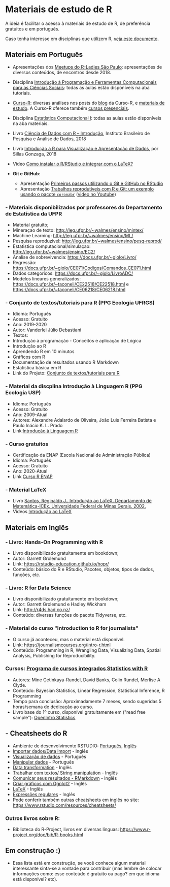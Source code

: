 # Materiais de estudo de R 

A ideia é facilitar o acesso à materiais de estudo de R, de preferência gratuitos e em português. 

Caso tenha interesse em  disciplinas que utilizem R, [veja este documento](https://github.com/beatrizmilz/materiais_estudo_R/blob/master/disciplinas.md).

## Materiais em Português

-  Apresentações dos [Meetups do R-Ladies São Paulo](https://github.com/rladies/meetup-presentations_sao-paulo/blob/master/README.md): apresentações de diversos conteúdos, de encontros desde 2018.

- Disciplina [Introdução à Programação e Ferramentas Computacionais para as Ciências Sociais](https://jonnyphillips.github.io/Ciencia_de_Dados/): todas as aulas estão disponíveis na aba tutoriais. 

- [Curso-R](http://curso-r.com/): diversas análises nos posts do [blog](https://www.curso-r.com/blog/) da Curso-R, e [materiais de estudo](http://material.curso-r.com/). A Curso-R oferece também [cursos presenciais](http://curso-r.com/). 

- Disciplina [Estatística Computacional I](http://leg.ufpr.br/~fernandomayer/aulas/ce083/): todas as aulas estão disponíveis na aba materiais. 

- Livro [Ciência de Dados com R – Introdução](https://www.ibpad.com.br/o-que-fazemos/publicacoes/introducao-ciencia-de-dados-com-r), Instituto Brasileiro de Pesquisa e Análise de Dados, 2018

- Livro [Introdução a R para Visualização e Apresentação de Dados](http://sillasgonzaga.com/material/curso_visualizacao/), por Sillas Gonzaga, 2018

- Vídeo [Como instalar o R/RStudio e integrar com o LaTeX?](https://www.youtube.com/watch?v=80d3aCzf1Vc)

- **Git e GitHub**: 
  - Apresentação [Primeiros passos utilizando o Git e GitHub no RStudio](https://beatrizmilz.github.io/RLadies-Git-RStudio-2019/#1)
  - Apresentação [Trabalhos reprodutíveis com R e Git: um exemplo usando o pacote `coronabr`](https://github.com/saramortara/R-git-apresentacao/blob/master/trabalhos_reprodutiveis.pdf) ([video no Youtube](https://youtu.be/4nfIbiS1Huw))

### - Materiais disponibilizados por professores do Departamento de Estatística da UFPR
- Material gratuito;
- Mineraçao de texto: http://leg.ufpr.br/~walmes/ensino/mintex/
- Machine Learning: http://leg.ufpr.br/~walmes/ensino/ML/
- Pesquisa reproduzivel: http://leg.ufpr.br/~walmes/ensino/pesq-reprod/
- Estatistica computacional/simulaçao: http://leg.ufpr.br/~walmes/ensino/EC2/
- Analise de sobrevivencia: https://docs.ufpr.br/~giolo/Livro/
- Regressão: https://docs.ufpr.br/~giolo/CE071/Codigos/Comandos_CE071.html
- Dados categoricos: https://docs.ufpr.br/~giolo/LivroADC/
- Modelos lineares generalizados: https://docs.ufpr.br/~taconeli/CE22518/CE22518.html e https://docs.ufpr.br/~taconeli/CE06218/CE06218.html

### - Conjunto de textos/tutoriais para R (PPG Ecologia UFRGS)
- Idioma: Português
- Acesso: Gratuito
- Ano: 2019-2020 
- Autor: Vanderlei Júlio Debastiani
- Textos:
- Introdução à programação - Conceitos e aplicação de Lógica
- Introdução ao R
- Aprendendo R em 10 minutos
- Gráficos com R
- Documentação de resultados usando R Markdown
- Estatística básica em R
- Link do Projeto: [Conjunto de textos/tutoriais para R](https://vanderleidebastiani.github.io/tutoriais/)

### - Material da discplina Introdução à Linguagem R (PPG Ecologia USP)
- Idioma: Português
- Acesso: Gratuito
- Ano: 2009-Atual
- Autores: Alexandre Adalardo de Oliveira, João Luis Ferreira Batista e Paulo Inácio K. L. Prado
- Link:[Introdução à Linguagem R](http://ecologia.ib.usp.br/bie5782/doku.php?id=start)

### - Curso gratuitos

- Certificação da ENAP (Escola Nacional de Administração Pública)
- Idioma: Português
- Acesso: Gratuito
- Ano: 2020-Atual
- Link [Curso R ENAP](https://www.escolavirtual.gov.br/curso/325)

### - Material LaTeX

- Livro [Santos, Reginaldo J.. Introdução ao LaTeX. Departamento de Matemática-ICEx. Universidade Federal de Minas Gerais. 2002.](https://www.dropbox.com/s/emki1pwu6czdeiy/intlat.pdf)
- Vídeos [Introdução ao LaTeX](https://www.youtube.com/watch?v=xQ3yYqLlHcQ&list=PLa_2246N48_p9ndUHlO255uvKtSR8mshE)

## Materiais em Inglês

### - Livro: Hands-On Programming with R
- Livro disponibilizado gratuitamente em bookdown; 
- Autor: Garrett Grolemund
- Link: https://rstudio-education.github.io/hopr/
- Conteúdo: básico do R e RStudio, Pacotes, objetos, tipos de dados, funções, etc.

### - Livro: R for Data Science
- Livro disponibilizado gratuitamente em bookdown; 
- Autor: Garrett Grolemund e Hadley Wickham
- Link: http://r4ds.had.co.nz/
- Conteúdo: diversas funções do pacote Tidyverse, etc.


### - Material do curso "Introduction to R for journalists"
- O curso já aconteceu, mas o material está disponível.
- Link: https://journalismcourses.org/intro-r.html
- Conteúdo: Programming in R, Wrangling Data, Visualizing Data, Spatial Analysis, Publishing for Reproducibility.

### Cursos: [Programa de cursos integrados Statistics with R]( https://pt.coursera.org/specializations/statistics)
- Autores: Mine Çetinkaya-Rundel, David Banks, Colin Rundel, Merlise A Clyde.
- Conteúdo: Bayesian Statistics, Linear Regression, Statistical Inference, R Programming
- Tempo para conclusão: Aproximadamente 7 meses, sendo sugeridas 5 horas/semana de dedicação ao curso.
- Livro base do 1º curso, disponível gratuitamente em ("read free sample"): [OpenIntro Statistics](https://leanpub.com/openintro-statistics)

## - Cheatsheets do R
- Ambiente de desenvolvimento RSTUDIO: [Português](https://github.com/rstudio/cheatsheets/raw/master/translations/portuguese/rstudio-IDE-cheatsheet-portuguese.pdf), [Inglês](https://github.com/rstudio/cheatsheets/raw/master/rstudio-ide.pdf)
- [Importar dados/Data import](https://github.com/rstudio/cheatsheets/raw/master/data-import.pdf) - Inglês
- [Visualização de dados](https://github.com/rstudio/cheatsheets/raw/master/translations/portuguese/ggplot2-cheatsheet-portuguese.pdf) - Português
- [Manipular dados](https://github.com/rstudio/cheatsheets/raw/master/translations/portuguese/data-wrangling-cheatsheet-portuguese.pdf) - Português
- [Data transformation](https://github.com/rstudio/cheatsheets/raw/master/data-transformation.pdf) - Inglês
- [Trabalhar com textos/ String manipulation](https://github.com/rstudio/cheatsheets/raw/master/strings.pdf) - Inglês
- [Comunicar seus resultados - RMarkdown](https://github.com/rstudio/cheatsheets/raw/master/rmarkdown-2.0.pdf) - Inglês
- [Criar gráficos com Ggplot2](https://github.com/rstudio/cheatsheets/raw/master/data-visualization-2.1.pdf) - Inglês
- [LaTeX](https://wch.github.io/latexsheet/) - Inglês
- [Expressões regulares](https://github.com/rstudio/cheatsheets/raw/master/regex.pdf) - Inglês
- Pode conferir também outras cheatsheets em inglês no site: https://www.rstudio.com/resources/cheatsheets/ 

### Outros livros sobre R:
- Biblioteca do R-Project, livros em diversas línguas: https://www.r-project.org/doc/bib/R-books.html

## Em construção :)
- Essa lista está em construção, se você conhece algum material interessante sinta-se a vontade para contribuir (mas lembre de colocar informações como: esse conteúdo é gratuito ou pago? em que idioma está disponível? etc).
